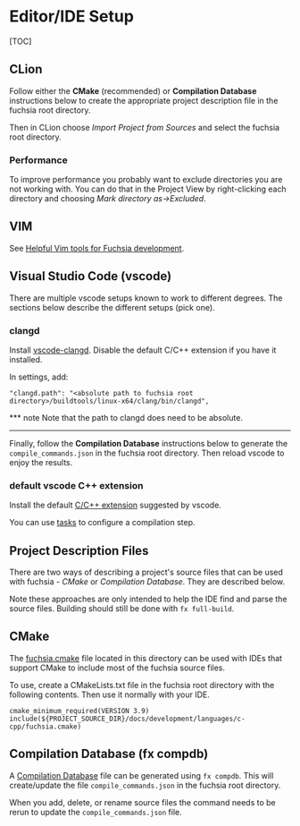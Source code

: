 # Editor/IDE Setup

[TOC]

## CLion

Follow either the **CMake** (recommended) or **Compilation Database**
instructions below to create the appropriate project description file in
the fuchsia root directory.

Then in CLion choose *Import Project from Sources* and select the
fuchsia root directory.

### Performance

To improve performance you probably want to exclude directories you
are not working with. You can do that in the Project View by
right-clicking each directory and choosing
*Mark directory as->Excluded*.

## VIM

See [Helpful Vim tools for Fuchsia development](https://fuchsia.googlesource.com/scripts/+/master/vim/README.md).

## Visual Studio Code (vscode)

There are multiple vscode setups known to work to different degrees. The
sections below describe the different setups (pick one).

### clangd

Install
[vscode-clangd](https://marketplace.visualstudio.com/items?itemName=llvm-vs-code-extensions.vscode-clangd).
Disable the default C/C++ extension if you have it installed.

In settings, add:

```
"clangd.path": "<absolute path to fuchsia root directory>/buildtools/linux-x64/clang/bin/clangd",
```

*** note
Note that the path to clangd does need to be absolute.
***

Finally, follow the **Compilation Database** instructions below to
generate the `compile_commands.json` in the fuchsia root directory. Then
reload vscode to enjoy the results.

### default vscode C++ extension

Install the default [C/C++ extension](https://marketplace.visualstudio.com/items?itemName=ms-vscode.cpptools)
suggested by vscode.

You can use [tasks](https://code.visualstudio.com/docs/editor/tasks) to
configure a compilation step.

## Project Description Files

There are two ways of describing a project's source files that
can be used with fuchsia - *CMake* or *Compilation Database*. They are
described below.

Note these approaches are only intended to help the IDE find and parse
the source files. Building should still be done with `fx full-build`.

## CMake

The [fuchsia.cmake](./fuchsia.cmake) file located in this directory can
be used with IDEs that support CMake to include most of the fuchsia
source files.

To use, create a CMakeLists.txt file in the fuchsia root
directory with the following contents. Then use it normally with your
IDE.

    cmake_minimum_required(VERSION 3.9)
    include(${PROJECT_SOURCE_DIR}/docs/development/languages/c-cpp/fuchsia.cmake)

## Compilation Database (fx compdb)

A [Compilation
Database](https://clang.llvm.org/docs/JSONCompilationDatabase.html) file
can be generated using `fx compdb`. This will create/update the file
`compile_commands.json` in the fuchsia root directory.

When you add, delete, or rename source files the command needs to be
rerun to update the `compile_commands.json` file.
